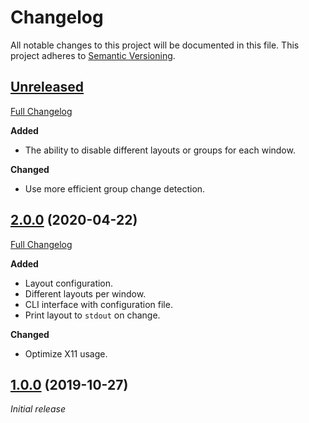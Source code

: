 # Changelog

All notable changes to this project will be documented in this file. This project adheres to [Semantic Versioning](http://semver.org/spec/v2.0.0.html).

## [Unreleased](https://github.com/Shatur95/akd/tree/HEAD)

[Full Changelog](https://github.com/Shatur95/akd/compare/2.0.0...HEAD)

**Added**

- The ability to disable different layouts or groups for each window.

**Changed**

- Use more efficient group change detection.

## [2.0.0](https://github.com/Shatur95/akd/tree/2.0.0) (2020-04-22)

[Full Changelog](https://github.com/Shatur95/akd/compare/2.0.0...1.0.0)

**Added**

- Layout configuration.
- Different layouts per window.
- CLI interface with configuration file.
- Print layout to `stdout` on change.

**Changed**

- Optimize X11 usage.

## [1.0.0](https://github.com/Shatur95/akd/tree/1.0.0) (2019-10-27)

_Initial release_
